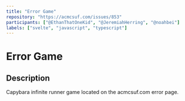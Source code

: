 ```yaml
---
title: "Error Game"
repository: "https://acmcsuf.com/issues/853"
participants: ["@EthanThatOneKid", "@JeremiahHerring", "@noahbei"]
labels: ["svelte", "javascript", "typescript"]
---
```


# Error Game

## Description

Capybara infinite runner game located on the acmcsuf.com error page.
